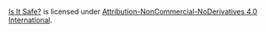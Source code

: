[Is It Safe?](https://github.com/Is-It-Safe/isItSafe) is licensed under [Attribution-NonCommercial-NoDerivatives 4.0 International](http://creativecommons.org/licenses/by-nc-nd/4.0/?ref=chooser-v1).
